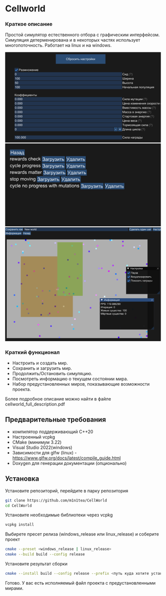 # Cellworld
### Краткое описание
Простой симулятор естественного отбора c графическим интерфейсом. Симуляция детерменирована и в некоторых частях использует многопоточность. Работает на linux и на windows. 


<img src="/screenshots/create_world.png" alt="Creation of world"/>

<img src="/screenshots/load_world.png" alt="Load world" />

<img src="/screenshots/simulation.png" alt="Simulation"/>


### Краткий функционал
 - Настроить и создать мир.
 - Сохранить и загрузить мир.
 - Продолжить/Остановить симуляцию.
 - Посмотреть информацию о текущем состоянии мира.
 - Набор предустановленных миров, показывающие возможности проекта.

Более подробное описание можно найти в файле cellworld\_full\_description.pdf

## Предварительные требования
- компилятор поддерживающий C++20
- Настроенный vcpkg
- CMake  (минимум 3.22)
- Visual Studio 2022(windows)
- Зависимости для glfw (linux) - https://www.glfw.org/docs/latest/compile_guide.html
- Doxygen для генерации документации (опционально)

## Установка
Установите репозиторий, перейдите в парку репозитория
```sh
git clone https://github.com/m1n1tea/CellWorld
cd CellWorld
```
Установите необходимые библиотеки через vcpkg
```sh
vcpkg install
```
Выбирете пресет релиза (windows\_release или linux\_release) и соберите проект
```sh
cmake --preset <windows_release | linux_release>
cmake --build build --config release
```
Установите результат сборки
```sh
cmake --install build --config release --prefix <путь куда хотите установить проект>
```
Готово. У вас есть исполняемый файл проекта с предустановленными мирами.
